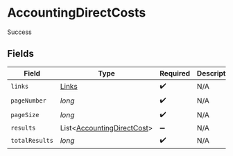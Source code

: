 # AccountingDirectCosts

Success


## Fields

| Field                                                                     | Type                                                                      | Required                                                                  | Description                                                               |
| ------------------------------------------------------------------------- | ------------------------------------------------------------------------- | ------------------------------------------------------------------------- | ------------------------------------------------------------------------- |
| `links`                                                                   | [Links](../../models/shared/Links.md)                                     | :heavy_check_mark:                                                        | N/A                                                                       |
| `pageNumber`                                                              | *long*                                                                    | :heavy_check_mark:                                                        | N/A                                                                       |
| `pageSize`                                                                | *long*                                                                    | :heavy_check_mark:                                                        | N/A                                                                       |
| `results`                                                                 | List<[AccountingDirectCost](../../models/shared/AccountingDirectCost.md)> | :heavy_minus_sign:                                                        | N/A                                                                       |
| `totalResults`                                                            | *long*                                                                    | :heavy_check_mark:                                                        | N/A                                                                       |